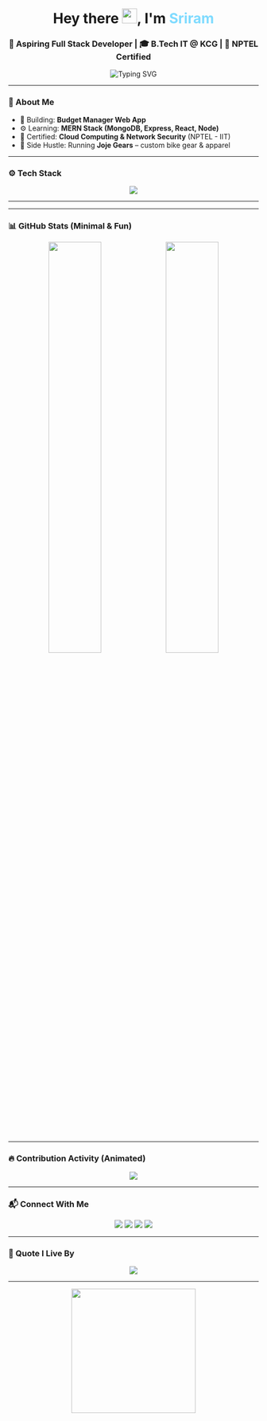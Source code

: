 <h1 align="center">
  Hey there <img src="https://media.giphy.com/media/hvRJCLFzcasrR4ia7z/giphy.gif" width="30px"/>, I'm <span style="color:#7FDBFF;">Sriram</span>
</h1>

<h3 align="center">🚀 Aspiring Full Stack Developer | 🎓 B.Tech IT @ KCG | 🏅 NPTEL Certified</h3>

<p align="center">
  <img src="https://readme-typing-svg.demolab.com?font=Fira+Code&weight=500&size=20&pause=1000&color=00FFFF&center=true&vCenter=true&width=480&lines=Code.+Ride.+Repeat.;MERN+Stack+in+Progress...;React+%7C+Node+%7C+MongoDB+Addict" alt="Typing SVG" />
</p>

---

### 🧠 About Me

- 🧩 Building: **Budget Manager Web App**
- ⚙️ Learning: **MERN Stack (MongoDB, Express, React, Node)**
- 📜 Certified: **Cloud Computing & Network Security** (NPTEL - IIT)
- 🛵 Side Hustle: Running **Joje Gears** – custom bike gear & apparel

---

### ⚙️ Tech Stack

<p align="center">
  <img src="https://skillicons.dev/icons?i=react,nodejs,express,mongodb,html,css,js,ts,bootstrap,tailwind,figma,git,github,vscode,postman,linux" />
</p>

---

---

### 📊 GitHub Stats (Minimal & Fun)

<p align="center">
  <img src="https://github-readme-stats-sigma-five.vercel.app/api?username=sriram2907&show_icons=true&theme=tokyonight&hide_title=true&border_radius=10" width="46%" />
  <img src="https://github-readme-streak-stats.herokuapp.com/?user=sriram2907&theme=tokyonight&hide_border=true&border_radius=10" width="46%" />
</p>

---

### 🔥 Contribution Activity (Animated)

<p align="center">
  <img src="https://github-readme-activity-graph.vercel.app/graph?username=sriram2907&theme=github-compact&hide_border=true&radius=10" />
</p>

---

### 📬 Connect With Me

<p align="center">
  <a href="mailto:sriramv1227@gmail.com"><img src="https://img.shields.io/badge/Email-Drop%20a%20Hi!-red?style=for-the-badge&logo=gmail&logoColor=white" /></a>
  <a href="https://linkedin.com/in/sri-ram-92389425b"><img src="https://img.shields.io/badge/LinkedIn-Let's Connect-blue?style=for-the-badge&logo=linkedin" /></a>
  <a href="https://github.com/sriram2907"><img src="https://img.shields.io/badge/GitHub-Follow%20Me-black?style=for-the-badge&logo=github" /></a>
  <a href="https://instagram.com/srixxam"><img src="https://img.shields.io/badge/Instagram-@srixxam-E1306C?style=for-the-badge&logo=instagram&logoColor=white" /></a>
</p>

---

### 🎯 Quote I Live By

<p align="center">
  <img src="https://quotes-github-readme.vercel.app/api?type=horizontal&theme=radical&quote=Stay%20humble.%20Keep%20learning.%20Ride%20%26%20Code." />
</p>

---

<p align="center">
  <img src="https://media.giphy.com/media/qgQUggAC3Pfv687qPC/giphy.gif" width="250px" />
</p>
